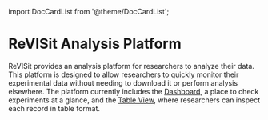 <!-- 

*** All markdown processed by Docusaurus is processed as MDX. That means that instead of using HTML inline syntax, you must use JSX inline syntax (so something like <span style="background-color:red">Hello World!</span> would instead need to be written as <span style={{backgroundColor:'red'}}>Hello World!</span>) ***

This index file will be used as the main landing page when clicking on this particular section in the side bar. From here, users can access child pages. These child pages will be children to this index.md file -- they will automatically be parsed as being subsections. Use this file as an introduction. 

To add pages to this section and have them appear in the sidebar, navigate to the `sidebars.ts` file. You should see this: 

`const sidebars: SidebarConfig = {
    docs: [
        ...
    ]
}`

Within the docs list, you will see the section corresponding to this section of the documentation:

`
    {
      type: 'category',
      label: 'Analysis Dashboard',
      link: {
        type: 'doc',
        id: 'analysis-dashboard/index'
      },
      items:[
        'analysis-dashboard/downloading-user-data',
      ]
    }  
`

To add more pages, add the corresponding path to the `items` list. The path is relative to the `docs` folder. To change the behavior of this section to have no introduction page (and instead have an automatically rendered page which has the list of subsections to navigate to), you can change 
`link : { type: 'doc', id: 'analysis-dashboard/index' }` to `link: { type: 'generated-index' }`. The `index.md` file will not be automatically viewed in this case and will need to be added to the `items` list if you intend to use it as a page.


Admonitions Syntax:

-- Admonitions is the basic way to have a "tip" or "info" panel appear in docusaurus. This is similar to the "info" and "warning" panels we had in the original site using custom css. Please use these admonitions where needed:

Syntax:

:::info
:::

(You can change 'info' to the following: 'note', 'warning', 'tip', or 'danger')

Navigation Panel:

By default, the sidebar is always enabled. If you have a page where you'd like to add a list of sub-page panels for the user to click on, you can add the following to this file:

```
import DocCardList from '@theme/DocCardList';

<DocCardList />
```

See the `getting-started` section for how this renders. 


 -->
import DocCardList from '@theme/DocCardList';

# ReVISit Analysis Platform


ReVISit provides an analysis platform for researchers to analyze their data. 
This platform is designed to allow researchers to quickly monitor their experimental data without needing to download it or perform analysis elsewhere. 
The platform currently includes the [Dashboard](./dashboard), a place to check experiments at a glance, and the [Table View](./tableview), where researchers can inspect each record in table format.

<DocCardList />